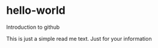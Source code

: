# hello-world
Introduction to github

This is just a simple read me text.
Just for your information

